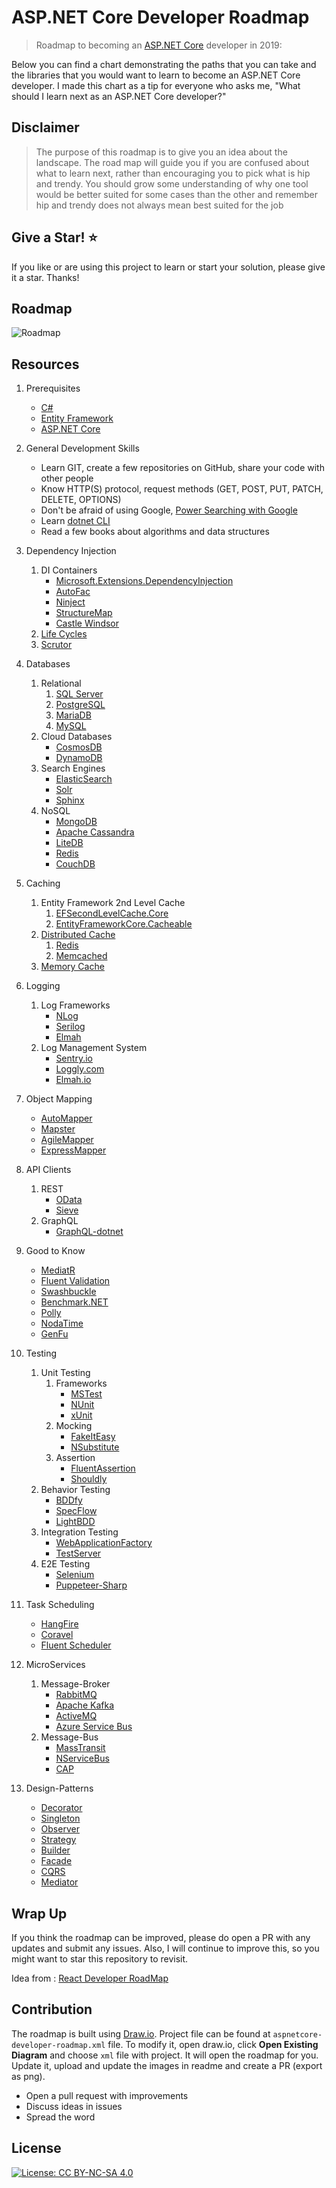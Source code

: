 
# ASP.NET Core Developer Roadmap

> Roadmap to becoming an [ASP.NET Core](https://docs.microsoft.com/en-us/aspnet/core/?view=aspnetcore-2.2) developer in 2019:

Below you can find a chart demonstrating the paths that you can take and the libraries that you would want to learn to become an ASP.NET Core developer. I made this chart as a tip for everyone who asks me, "What should I learn next as an ASP.NET Core developer?"

## Disclaimer
> The purpose of this roadmap is to give you an idea about the landscape. The road map will guide you if you are confused about what to learn next, rather than encouraging you to pick what is hip and trendy. You should grow some understanding of why one tool would be better suited for some cases than the other and remember hip and trendy does not always mean best suited for the job

## Give a Star! :star:
If you like or are using this project to learn or start your solution, please give it a star. Thanks!

## Roadmap

![Roadmap](./aspnetcore-developer-roadmap.png)

## Resources

1. Prerequisites
    * [C#](https://www.pluralsight.com/paths/csharp)
    * [Entity Framework](https://www.pluralsight.com/search?q=entity%20framework%20core)
    * [ASP.NET Core](https://www.pluralsight.com/search?q=asp.net%20core)
    
2. General Development Skills
    * Learn GIT, create a few repositories on GitHub, share your code with other people
    * Know HTTP(S) protocol, request methods (GET, POST, PUT, PATCH, DELETE, OPTIONS)
    * Don't be afraid of using Google, [Power Searching with Google](http://www.powersearchingwithgoogle.com/)
    * Learn [dotnet CLI](https://docs.microsoft.com/en-us/dotnet/core/tools/?tabs=netcore2x)
    * Read a few books about algorithms and data structures
    
3. Dependency Injection
    1. DI Containers
        * [Microsoft.Extensions.DependencyInjection](https://docs.microsoft.com/en-us/aspnet/core/fundamentals/dependency-injection?view=aspnetcore-2.2)
        * [AutoFac](https://autofaccn.readthedocs.io/en/latest/integration/aspnetcore.html)
        * [Ninject](http://www.ninject.org/)
        * [StructureMap](https://github.com/structuremap/structuremap)
        * [Castle Windsor](https://github.com/castleproject/Windsor)
    2. [Life Cycles](https://docs.microsoft.com/en-us/aspnet/core/fundamentals/dependency-injection?view=aspnetcore-2.2#service-lifetimes)
    3. [Scrutor](https://github.com/khellang/Scrutor)
    
4. Databases
    1. Relational
	    1. [SQL Server](https://www.microsoft.com/en-us/sql-server/sql-server-2017)
	    2. [PostgreSQL](https://www.postgresql.org/)
	    3. [MariaDB](https://mariadb.org/)
	    4. [MySQL](https://www.mysql.com/)
    2. Cloud Databases
        * [CosmosDB](https://docs.microsoft.com/en-us/azure/cosmos-db)
        * [DynamoDB](https://aws.amazon.com/dynamodb/)
    3. Search Engines
        * [ElasticSearch](https://www.elastic.co/)
        * [Solr](http://lucene.apache.org/solr/)
        * [Sphinx](http://sphinxsearch.com/)
    4. NoSQL
	    * [MongoDB](https://docs.microsoft.com/en-us/aspnet/core/tutorials/first-mongo-app?view=aspnetcore-2.2&tabs=visual-studio)
	    * [Apache Cassandra](http://cassandra.apache.org/)
	    * [LiteDB](https://github.com/mbdavid/LiteDB)
	    * [Redis](https://redis.io/)
	    * [CouchDB](http://couchdb.apache.org/)

5. Caching
    1. Entity Framework 2nd Level Cache
	    1. [EFSecondLevelCache.Core](https://github.com/VahidN/EFSecondLevelCache.Core)
	    2. [EntityFrameworkCore.Cacheable](https://github.com/SteffenMangold/EntityFrameworkCore.Cacheable)
    2. [Distributed Cache](https://docs.microsoft.com/en-us/aspnet/core/performance/caching/distributed?view=aspnetcore-2.2)
        1. [Redis](https://redis.io/)
        2. [Memcached](https://memcached.org/)
    3. [Memory Cache](https://docs.microsoft.com/en-us/aspnet/core/performance/caching/memory?view=aspnetcore-2.2)

6. Logging
      1. Log Frameworks
            * [NLog](https://github.com/NLog/NLog)
            * [Serilog](https://github.com/serilog/serilog)
            * [Elmah](https://elmah.github.io/)
      2. Log Management System
            * [Sentry.io](http://sentry.io)
            * [Loggly.com](https://loggly.com)
            * [Elmah.io](http://elmah.io)

7. Object Mapping
    * [AutoMapper](https://github.com/AutoMapper/AutoMapper)
    * [Mapster](https://github.com/MapsterMapper/Mapster)
    * [AgileMapper](https://github.com/agileobjects/AgileMapper)
    * [ExpressMapper](http://expressmapper.org/)

8. API Clients
      1. REST
	        * [OData](https://blogs.msdn.microsoft.com/odatateam/2018/07/03/asp-net-core-odata-now-available/)
	        * [Sieve](https://github.com/Biarity/Sieve)
    2. GraphQL
        * [GraphQL-dotnet](https://github.com/graphql-dotnet/graphql-dotnet)

9. Good to Know
    * [MediatR](https://github.com/jbogard/MediatR)
    * [Fluent Validation](https://github.com/JeremySkinner/FluentValidation)
    * [Swashbuckle](https://github.com/domaindrivendev/Swashbuckle.AspNetCore)
    * [Benchmark.NET](https://github.com/dotnet/BenchmarkDotNet)
    * [Polly](https://github.com/App-vNext/Polly)
    * [NodaTime](https://github.com/nodatime/nodatime)
    * [GenFu](https://github.com/MisterJames/GenFu)

10. Testing
	1. Unit Testing
		1. Frameworks
		    * [MSTest](https://docs.microsoft.com/en-us/dotnet/core/testing/unit-testing-with-mstest)
		    * [NUnit](https://docs.microsoft.com/en-us/dotnet/core/testing/unit-testing-with-nunit)
		    * [xUnit](https://docs.microsoft.com/en-us/dotnet/core/testing/unit-testing-with-dotnet-test)
		2. Mocking
			* [FakeItEasy](https://github.com/FakeItEasy/FakeItEasy)
			* [NSubstitute](https://github.com/nsubstitute/NSubstitute)
		3. Assertion
			* [FluentAssertion](https://github.com/fluentassertions/fluentassertions)
			* [Shouldly](https://github.com/shouldly/shouldly)
	2. Behavior Testing
		* [BDDfy](https://github.com/TestStack/TestStack.BDDfy)
		* [SpecFlow](https://github.com/techtalk/SpecFlow/tree/DotNetCore)
		* [LightBDD](https://github.com/LightBDD/LightBDD)
	3. Integration Testing
		* [WebApplicationFactory](https://docs.microsoft.com/en-us/aspnet/core/test/integration-tests?view=aspnetcore-2.2)
		* [TestServer](https://koukia.ca/integration-testing-in-asp-net-core-2-0-51d14ede3968)
	4. E2E Testing
		* [Selenium](https://www.automatetheplanet.com/webdriver-dotnetcore2/)
		* [Puppeteer-Sharp](https://github.com/kblok/puppeteer-sharp)

11. Task Scheduling
    * [HangFire](https://github.com/HangfireIO/Hangfire)
    * [Coravel](https://github.com/jamesmh/coravel)
    * [Fluent Scheduler](https://github.com/fluentscheduler/FluentScheduler)

12. MicroServices
	1. Message-Broker
	    * [RabbitMQ](https://www.rabbitmq.com/tutorials/tutorial-one-dotnet.html)
	    * [Apache Kafka](https://github.com/confluentinc/confluent-kafka-dotnet)
	    * [ActiveMQ](https://github.com/apache/activemq)
	    * [Azure Service Bus](https://docs.microsoft.com/en-us/azure/service-bus-messaging/service-bus-messaging-overview)
	2. Message-Bus
		* [MassTransit](https://github.com/MassTransit/MassTransit)
		* [NServiceBus](https://github.com/Particular/NServiceBus)
		* [CAP](https://github.com/dotnetcore/CAP)

13. Design-Patterns
	* [Decorator](https://www.dofactory.com/net/decorator-design-pattern)
	* [Singleton](https://www.dofactory.com/net/singleton-design-pattern)
	* [Observer](https://www.dofactory.com/net/observer-design-pattern)
	* [Strategy](https://www.dofactory.com/net/strategy-design-pattern)
	* [Builder](https://www.dofactory.com/net/builder-design-pattern)
	* [Facade](https://www.dofactory.com/net/facade-design-pattern)
	* [CQRS](https://docs.microsoft.com/en-us/azure/architecture/patterns/cqrs)
	* [Mediator](https://www.dofactory.com/net/mediator-design-pattern)

## Wrap Up

If you think the roadmap can be improved, please do open a PR with any updates and submit any issues. Also, I will continue to improve this, so you might want to star this repository to revisit.

Idea from : [React Developer RoadMap](https://github.com/adam-golab/react-developer-roadmap)

## Contribution

The roadmap is built using [Draw.io](https://www.draw.io/). Project file can be found at `aspnetcore-developer-roadmap.xml` file. To modify it, open draw.io, click **Open Existing Diagram** and choose `xml` file with project. It will open the roadmap for you. Update it, upload and update the images in readme and create a PR (export as png).

- Open a pull request with improvements
- Discuss ideas in issues
- Spread the word

## License

[![License: CC BY-NC-SA 4.0](https://img.shields.io/badge/License-CC%20BY--NC--SA%204.0-lightgrey.svg)](https://creativecommons.org/licenses/by-nc-sa/4.0/)
